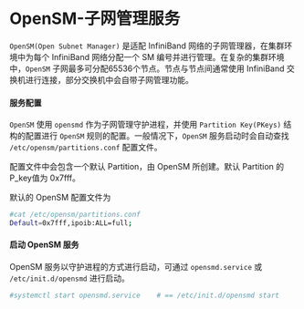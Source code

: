 # OpenSM-子网管理服务

`OpenSM(Open Subnet Manager)` 是适配 InfiniBand 网络的子网管理器，在集群环境中为每个 InfiniBand 网络分配一个 SM 编号并进行管理。在复杂的集群环境中，`OpenSM` 子网最多可分配65536个节点。节点与节点间通常使用 InfiniBand 交换机进行连接，部分交换机中会自带子网管理功能。



#### 服务配置

`OpenSM` 使用 `opensmd` 作为子网管理守护进程，并使用 `Partition Key(PKeys)` 结构的配置进行 `OpenSM` 规则的配置。一般情况下，`OpenSM` 服务启动时会自动查找 `/etc/opensm/partitions.conf` 配置文件。

配置文件中会包含一个默认 Partition，由 OpenSM 所创建。默认 Partition 的 P\_key值为 0x7fff。

默认的 OpenSM 配置文件为

```bash
#cat /etc/opensm/partitions.conf
Default=0x7fff,ipoib:ALL=full;
```



#### 启动 OpenSM 服务

OpenSM 服务以守护进程的方式进行启动，可通过 `opensmd.service` 或 `/etc/init.d/opensmd` 进行启动。

```bash
#systemctl start opensmd.service    # == /etc/init.d/opensmd start
```


